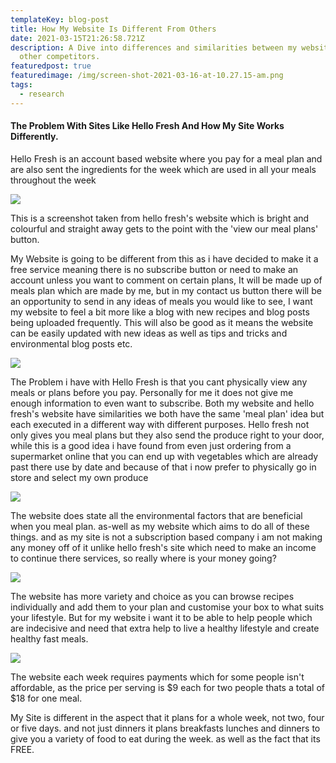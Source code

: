 ```yaml
---
templateKey: blog-post
title: How My Website Is Different From Others
date: 2021-03-15T21:26:58.721Z
description: A Dive into differences and similarities between my website and
  other competitors.
featuredpost: true
featuredimage: /img/screen-shot-2021-03-16-at-10.27.15-am.png
tags:
  - research
---
```

#### The Problem With Sites Like Hello Fresh And How My Site Works Differently.

Hello Fresh is an account based website where you pay for a meal plan and are also sent the ingredients for the week which are used in all your meals throughout the week

![](/img/screen-shot-2021-03-16-at-10.27.15-am.png)

This is a screenshot taken from hello fresh's website which is bright and colourful and straight away gets to the point with the 'view our meal plans' button. 



My Website is going to be different from this as i have decided to make it a free service meaning there is no subscribe button or need to make an account unless you want to comment on certain plans, It will be made up of meals plan which are made by me, but in my contact us button there will be an opportunity to send in any ideas of meals you would like to see, I want my website to feel a bit more like a blog with new recipes and  blog posts being uploaded frequently. This will also be good as it means the website can be easily updated with new ideas as well as tips and tricks and environmental blog posts etc.

![](/img/screen-shot-2021-03-16-at-10.27.24-am.png)

The Problem i have with Hello Fresh is that you cant physically view any meals or plans before you pay. Personally for me it does not give me enough information to even want to subscribe. Both my website and hello fresh's website have similarities we both have the same 'meal plan' idea but each executed in a different way with different purposes. Hello fresh not only gives you meal plans but they also send the produce right to your door, while this is a good idea i have found from even just ordering from a supermarket online that you can end up with vegetables which are already past there use by date and because of that i now prefer to physically go in store and select my own produce

![](/img/screen-shot-2021-03-16-at-10.27.29-am.png)

The website does state all the environmental factors that are beneficial when you meal plan. as-well as my website which aims to do all of these things. and as my site is not a subscription based company i am not making any money off of it unlike hello fresh's site which need to make an income to continue there services, so really where is your money going?

![](/img/screen-shot-2021-03-16-at-10.27.36-am.png)

The website has more variety and choice as you can browse recipes individually and add them to your plan and customise your box to what suits your lifestyle. But for my website i want it to be able to help people which are indecisive and need that extra help to live a healthy lifestyle and create healthy fast meals.

![](/img/screen-shot-2021-03-16-at-10.27.48-am.png)

The website each week requires payments which for some people isn't affordable, as the price per serving is $9 each for two people thats a total of $18 for one meal.



My Site is different in the aspect that it plans for a whole week, not two, four or five days. and not just dinners it plans breakfasts lunches and dinners to give you a variety of food to eat during the week. as well as the fact that its FREE.